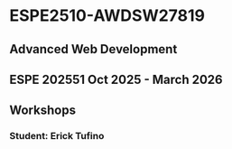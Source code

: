 # ESPE2510-AWDSW27819
## Advanced Web Development 
## ESPE 202551 Oct 2025 - March 2026
## Workshops 
### Student: Erick Tufino
